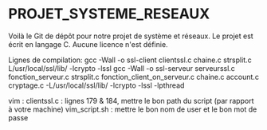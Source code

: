 # PROJET_SYSTEME_RESEAUX
Voilà le Git de dépôt pour notre projet de système et réseaux.
Le projet est écrit en langage C.
Aucune licence n'est définie.


Lignes de compilation:
gcc -Wall -o ssl-client clientssl.c chaine.c strsplit.c L/usr/local/ssl/lib/ -lcrypto -lssl
gcc -Wall -o ssl-serveur serveurssl.c fonction_serveur.c strsplit.c fonction_client_on_serveur.c chaine.c account.c cryptage.c -L/usr/local/ssl/lib/ -lcrypto -lssl -lpthread

vim : 
clientssl.c : lignes 179 & 184, mettre le bon path du script (par rapport à votre machine)
vim_script.sh : mettre le bon nom de user et le bon mot de passe

